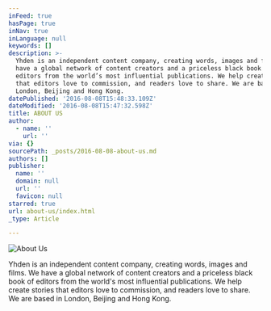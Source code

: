 ```yaml
---
inFeed: true
hasPage: true
inNav: true
inLanguage: null
keywords: []
description: >-
  Yhden is an independent content company, creating words, images and films. We
  have a global network of content creators and a priceless black book of
  editors from the world’s most influential publications. We help create stories
  that editors love to commission, and readers love to share. We are based in
  London, Beijing and Hong Kong.
datePublished: '2016-08-08T15:48:33.109Z'
dateModified: '2016-08-08T15:47:32.598Z'
title: ABOUT US
author:
  - name: ''
    url: ''
via: {}
sourcePath: _posts/2016-08-08-about-us.md
authors: []
publisher:
  name: ''
  domain: null
  url: ''
  favicon: null
starred: true
url: about-us/index.html
_type: Article

---
```

![About Us](https://the-grid-user-content.s3-us-west-2.amazonaws.com/29c445c3-82e8-4fba-bb7b-cfd20b507aee.png)

Yhden is an independent content company, creating words, images and films. We have a global network of content creators and a priceless black book of editors from the world's most influential publications. We help create stories that editors love to commission, and readers love to share. We are based in London, Beijing and Hong Kong.